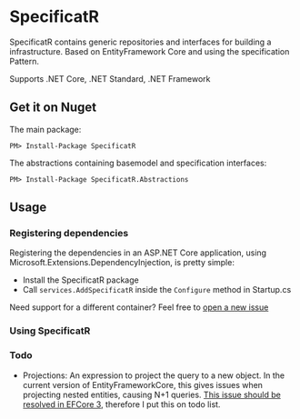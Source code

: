 # SpecificatR

SpecificatR contains generic repositories and interfaces for building a infrastructure. Based on EntityFramework Core and using the specification Pattern.

Supports .NET Core, .NET Standard, .NET Framework

## Get it on Nuget

The main package:
```
PM> Install-Package SpecificatR
```

The abstractions containing basemodel and specification interfaces:
```
PM> Install-Package SpecificatR.Abstractions
```

## Usage
### Registering dependencies
Registering the dependencies in an ASP.NET Core application, using Microsoft.Extensions.DependencyInjection, is pretty simple:

- Install the SpecificatR package
- Call ````services.AddSpecificatR```` inside the ````Configure```` method in Startup.cs

Need support for a different container? Feel free to [open a new issue](https://github.com/Cr3ature/SpecificatR/issues/new)

### Using SpecificatR


### Todo

- Projections: An expression to project the query to a new object. In the current version of EntityFrameworkCore, this gives issues when projecting nested entities, causing N+1 queries. [This issue should be resolved in EFCore 3](https://github.com/aspnet/EntityFrameworkCore/issues/12098#issuecomment-455997159), therefore I put this on todo list.